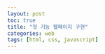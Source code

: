 ```yaml
---
layout: post
toc: true
title: "첫 기능 웹페이지 구현"
categories: web
tags: [html, css, javascript]
---
```


[colortheraphy]: https://00jun.github.io/website/
